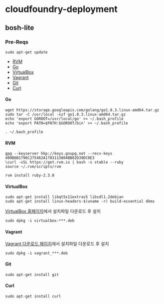 # cloudfoundry-deployment

## bosh-lite

### Pre-Reqs
```
sudo apt-get update
```
- [RVM](#RVM)  
- [Go](#Go)  
- [VirtualBox](#VirtualBox)  
- [Vagrant](#Vagrant)  
- [Git](#Git)  
- [Curl](#Curl)  

#### Go
```
wget https://storage.googleapis.com/golang/go1.8.3.linux-amd64.tar.gz
sudo tar -C /usr/local -xzf go1.8.3.linux-amd64.tar.gz
echo 'export GOROOT=/usr/local/go' >> ~/.bash_profile
echo 'export PATH=$PATH:$GOROOT/bin' >> ~/.bash_profile

. ~/.bash_profile
```

#### RVM
```
gpg --keyserver hkp://keys.gnupg.net --recv-keys 409B6B1796C275462A1703113804BB82D39DC0E3
\curl -sSL https://get.rvm.io | bash -s stable --ruby
source ~/.rvm/scripts/rvm

rvm install ruby-2.3.0
```

#### VirtualBox
```
sudo apt-get install libqt5x11extras5 libsdl1.2debian
sudo apt-get install linux-headers-$(uname -r) build-essential dkms
```
[VirtualBox 홈페이지](https://www.virtualbox.org)에서 설치파일 다운로드 후 설치
```
sudo dpkg -i virtualbox-***.deb
```

#### Vagrant
[Vagrant 다운로드 페이지](https://www.vagrantup.com/downloads.html)에서 설치파일 다운로드 후 설치
```
sudo dpkg -i vagrant_***.deb
```

#### Git
```
sudo apt-get install git
```

#### Curl
```
sudo apt-get install curl
```
